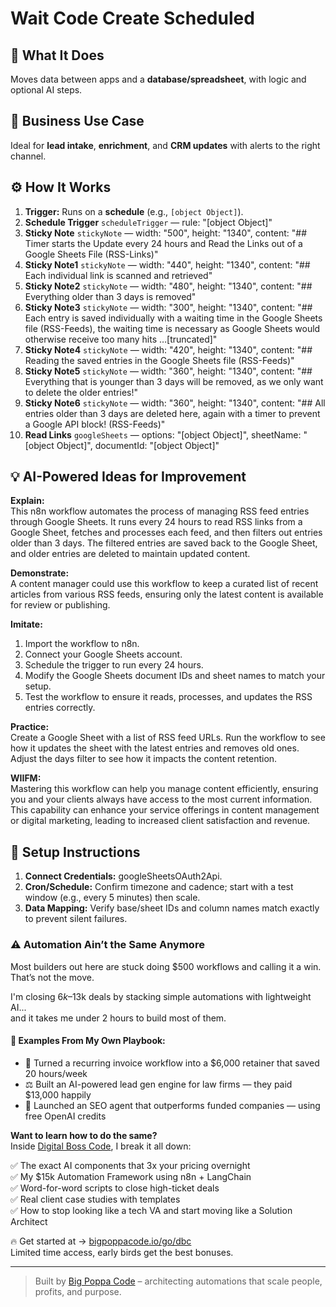 # Wait Code Create Scheduled
## 🚀 What It Does
Moves data between apps and a **database/spreadsheet**, with logic and optional AI steps.

## 💼 Business Use Case
Ideal for **lead intake**, **enrichment**, and **CRM updates** with alerts to the right channel.

## ⚙️ How It Works
1. **Trigger:** Runs on a **schedule** (e.g., `[object Object]`).
2. **Schedule Trigger** `scheduleTrigger` — rule: "[object Object]"
3. **Sticky Note** `stickyNote` — width: "500", height: "1340", content: "## Timer starts the Update every 24 hours and Read the Links out of a Google Sheets File (RSS-Links)"
4. **Sticky Note1** `stickyNote` — width: "440", height: "1340", content: "## Each individual link is scanned and retrieved"
5. **Sticky Note2** `stickyNote` — width: "480", height: "1340", content: "## Everything older than 3 days is removed"
6. **Sticky Note3** `stickyNote` — width: "300", height: "1340", content: "## Each entry is saved individually with a waiting time in the Google Sheets file (RSS-Feeds), the waiting time is necessary as Google Sheets would otherwise receive too many hits …[truncated]"
7. **Sticky Note4** `stickyNote` — width: "420", height: "1340", content: "## Reading the saved entries in the Google Sheets file (RSS-Feeds)"
8. **Sticky Note5** `stickyNote` — width: "360", height: "1340", content: "## Everything that is younger than 3 days will be removed, as we only want to delete the older entries!"
9. **Sticky Note6** `stickyNote` — width: "360", height: "1340", content: "## All entries older than 3 days are deleted here, again with a timer to prevent a Google API block! (RSS-Feeds)"
10. **Read Links** `googleSheets` — options: "[object Object]", sheetName: "[object Object]", documentId: "[object Object]"

## 💡 AI-Powered Ideas for Improvement
**Explain:**  
This n8n workflow automates the process of managing RSS feed entries through Google Sheets. It runs every 24 hours to read RSS links from a Google Sheet, fetches and processes each feed, and then filters out entries older than 3 days. The filtered entries are saved back to the Google Sheet, and older entries are deleted to maintain updated content.

**Demonstrate:**  
A content manager could use this workflow to keep a curated list of recent articles from various RSS feeds, ensuring only the latest content is available for review or publishing.

**Imitate:**  
1. Import the workflow to n8n.
2. Connect your Google Sheets account.
3. Schedule the trigger to run every 24 hours.
4. Modify the Google Sheets document IDs and sheet names to match your setup.
5. Test the workflow to ensure it reads, processes, and updates the RSS entries correctly.

**Practice:**  
Create a Google Sheet with a list of RSS feed URLs. Run the workflow to see how it updates the sheet with the latest entries and removes old ones. Adjust the days filter to see how it impacts the content retention.

**WIIFM:**  
Mastering this workflow can help you manage content efficiently, ensuring you and your clients always have access to the most current information. This capability can enhance your service offerings in content management or digital marketing, leading to increased client satisfaction and revenue.

## 🔧 Setup Instructions
1. **Connect Credentials:** googleSheetsOAuth2Api.
2. **Cron/Schedule:** Confirm timezone and cadence; start with a test window (e.g., every 5 minutes) then scale.
3. **Data Mapping:** Verify base/sheet IDs and column names match exactly to prevent silent failures.

### ⚠️ Automation Ain’t the Same Anymore

Most builders out here are stuck doing $500 workflows and calling it a win.  
That’s not the move.  

I'm closing $6k–$13k deals by stacking simple automations with lightweight AI...  
and it takes me under 2 hours to build most of them.

#### 🧠 Examples From My Own Playbook:
- 🔁 Turned a recurring invoice workflow into a $6,000 retainer that saved 20 hours/week  
- ⚖️ Built an AI-powered lead gen engine for law firms — they paid $13,000 happily  
- 🚀 Launched an SEO agent that outperforms funded companies — using free OpenAI credits  

**Want to learn how to do the same?**  
Inside [Digital Boss Code](https://bigpoppacode.io/go/dbc), I break it all down:

✅ The exact AI components that 3x your pricing overnight  
✅ My $15k Automation Framework using n8n + LangChain  
✅ Word-for-word scripts to close high-ticket deals  
✅ Real client case studies with templates  
✅ How to stop looking like a tech VA and start moving like a Solution Architect  

🔥 Get started at → [bigpoppacode.io/go/dbc](https://bigpoppacode.io/go/dbc)  
Limited time access, early birds get the best bonuses.

---
> Built by [Big Poppa Code](https://bigpoppacode.io) – architecting automations that scale people, profits, and purpose.
